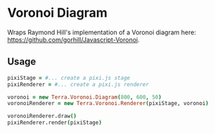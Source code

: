 # Voronoi Diagram #

Wraps Raymond Hill's implementation of a Voronoi diagram here: https://github.com/gorhill/Javascript-Voronoi.

## Usage ##

```coffee
pixiStage = #... create a pixi.js stage
pixiRenderer = #... create a pixi.js renderer

voronoi = new Terra.Voronoi.Diagram(800, 600, 50)
voronoiRenderer = new Terra.Voronoi.Renderer(pixiStage, voronoi)

voronoiRenderer.draw()
pixiRenderer.render(pixiStage)
```
